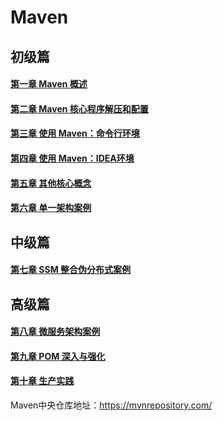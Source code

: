 # Maven

## 初级篇

#### [第一章 Maven 概述](file/初级篇/第一章Maven概述.md)

#### [第二章 Maven 核心程序解压和配置](file/初级篇/第二章Maven核心程序解压和配置.md)

#### [第三章 使用 Maven：命令行环境](file/初级篇/第三章使用Maven：命令行环境.md)

#### [第四章 使用 Maven：IDEA环境](file/初级篇/第四章使用Maven：IDEA环境.md)

#### [第五章 其他核心概念](file/初级篇/第五章其他核心概念.md)

#### [第六章 单一架构案例](file/初级篇/第六章单一架构案例.md)

## 中级篇

#### [第七章 SSM 整合伪分布式案例](file/中级篇/第七章SSM%20整合伪分布式案例.md)

## 高级篇

#### [第八章 微服务架构案例](file/高级篇/第八章微服务架构案例.md)

#### [第九章 POM 深入与强化](file/高级篇/第九章POM%20深入与强化.md)

#### [第十章 生产实践](file/高级篇/第十章生产实践.md)

Maven中央仓库地址：https://mvnrepository.com/